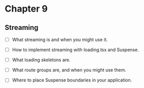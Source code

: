 # Chapter 9

## Streaming

- [ ] What streaming is and when you might use it.

- [ ] How to implement streaming with loading.tsx and Suspense.

- [ ] What loading skeletons are.

- [ ] What route groups are, and when you might use them.

- [ ] Where to place Suspense boundaries in your application.

